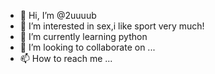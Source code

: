 - 👋 Hi, I’m @2uuuub
- 👀 I’m interested in sex,i like sport very much!
- 🌱 I’m currently learning python
- 💞️ I’m looking to collaborate on ...
- 📫 How to reach me ...

<!---
2uuuub/2uuuub is a ✨ special ✨ repository because its `README.md` (this file) appears on your GitHub profile.
You can click the Preview link to take a look at your changes.
--->
